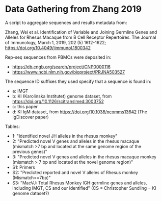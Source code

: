 # Data Gathering from Zhang 2019

A script to aggregate sequences and results metadata from:

Zhang, Wei et al.  Identification of Variable and Joining Germline Genes and Alleles for Rhesus Macaque from B Cell Receptor Repertoires.  The Journal of Immunology, March 1, 2019, 202 (5) 1612-1622; <https://doi.org/10.4049/jimmunol.1800342>

Rep-seq sequences from PBMCs were deposited in:

 * <https://db.cngb.org/search/project/CNP0000116>
 * <https://www.ncbi.nlm.nih.gov/bioproject/PRJNA503527>

The sequence ID suffixes they used specify that a sequence is found in:

 * a: IMGT
 * b: KI (Karolinska Institutet) genome dataset, from <https://doi.org/10.1126/scitranslmed.3003752>
 * c: this paper
 * d: KI IgM dataset, from <https://doi.org/10.1038/ncomms13642> (The IgDiscover paper)

Tables:

 * 1: "Identified novel JH alleles in the rhesus monkey"
 * 2: "Predicted novel V genes and alleles in the rhesus macaque (mismatch >7
   bp and located at the same genome region of the previous genes)"
 * 3: "Predicted novel V genes and alleles in the rhesus macaque monkey
   (mismatch > 7 bp and located at the novel genome region)"
 * S1: Primers
 * S2: "Predicted reported and novel V alleles of Rhesus monkey (Mismatch<=7bp)"
 * S3: "MacVJ: Total Rhesus Monkey IGH germline genes and alleles, including
   IMGT, CS and our identified" (CS = Christopher Sundling = KI genome
   dataset?)
